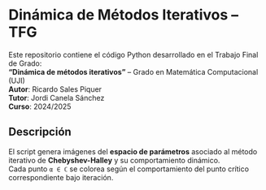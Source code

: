 # Dinámica de Métodos Iterativos – TFG

Este repositorio contiene el código Python desarrollado en el Trabajo Final de Grado:  
**“Dinámica de métodos iterativos”** – Grado en Matemática Computacional (UJI)  
**Autor**: Ricardo Sales Piquer  
**Tutor**: Jordi Canela Sánchez  
**Curso**: 2024/2025

## Descripción

El script genera imágenes del **espacio de parámetros** asociado al método iterativo de **Chebyshev-Halley** y su comportamiento dinámico.  
Cada punto `α ∈ ℂ` se colorea según el comportamiento del punto crítico correspondiente bajo iteración.
